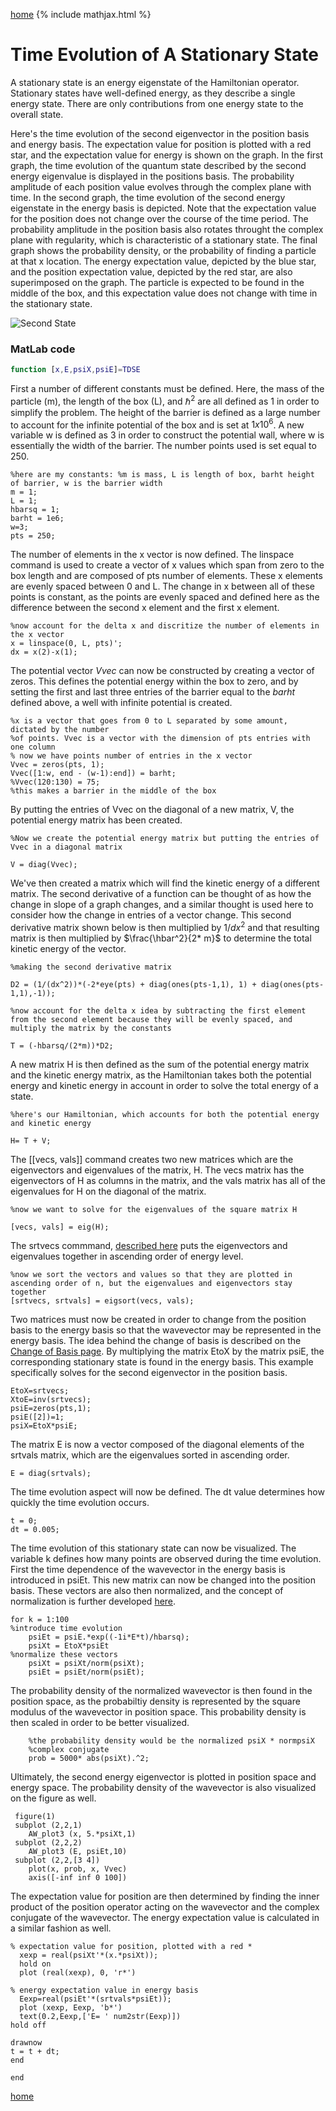 [home](/README.md)
{% include mathjax.html %}

# Time Evolution of A Stationary State

A stationary state is an energy eigenstate of the Hamiltonian operator. Stationary states have well-defined energy, as they describe a single energy state. There are only contributions from one energy state to the overall state. 

Here's the time evolution of the second eigenvector in the position basis and energy basis. The expectation value for position is plotted with a red star, and the expectation value for energy is shown on the graph. In the first graph, the time evolution of the quantum state described by the second energy eigenvalue is displayed in the positions basis. The probability amplitude of each position value evolves through the complex plane with time. In the second graph, the time evolution of the second energy eigenstate in the energy basis is depicted. Note that the expectation value for the position does not change over the course of the time period. The probability amplitude in the position basis also rotates throught the complex plane with regularity, which is characteristic of a stationary state. The final graph shows the probability density, or the probability of finding a particle at that x location. The energy expectation value, depicted by the blue star, and the position expectation value, depicted by the red star, are also superimposed on the graph. The particle is expected to be found in the middle of the box, and this expectation value does not change with time in the stationary state. 

![Second State](/tdse2.gif)

### MatLab code

```Matlab
function [x,E,psiX,psiE]=TDSE
```

First a number of different constants must be defined. Here, the mass of the particle (m), the length of the box (L), and ${\hbar^2}$ are all defined as 1 in order to simplify the problem. The height of the barrier is defined as a large number to account for the infinite potential of the box and is set at ${1 x 10^6}$. A new variable w is defined as 3 in order to construct the potential wall, where w is essentially the width of the barrier. The number points used is set equal to 250.
```
%here are my constants: %m is mass, L is length of box, barht height of barrier, w is the barrier width
m = 1;
L = 1;
hbarsq = 1;
barht = 1e6;
w=3;
pts = 250;
```

The number of elements in the x vector is now defined. The linspace command is used to create a vector of x values which span from zero to the box length and are composed of pts number of elements. These x elements are evenly spaced between 0 and L. The change in x between all of these points is constant, as the points are evenly spaced and defined here as the difference between the second x element and the first x element. 
```
%now account for the delta x and discritize the number of elements in the x vector
x = linspace(0, L, pts)';
dx = x(2)-x(1);
```
The potential vector ${Vvec}$ can now be constructed by creating a vector of zeros. This defines the potential energy within the box to zero, and by setting the first and last three entries of the barrier equal to the ${barht}$ defined above, a well with infinite potential is created. 
```
%x is a vector that goes from 0 to L separated by some amount, dictated by the number
%of points. Vvec is a vector with the dimension of pts entries with one column
% now we have points number of entries in the x vector
Vvec = zeros(pts, 1);
Vvec([1:w, end - (w-1):end]) = barht;
%Vvec(120:130) = 75;
%this makes a barrier in the middle of the box
```
By putting the entries of Vvec on the diagonal of a new matrix, V, the potential energy matrix has been created.

```
%Now we create the potential energy matrix but putting the entries of Vvec in a diagonal matrix

V = diag(Vvec);
```

We've then created a matrix which will find the kinetic energy of a different matrix. The second derivative of a function can be thought of as how the change in slope of a graph changes, and a similar thought is used here to consider how the change in entries of a vector change. This second derivative matrix shown below is then multiplied by ${1/dx^2}$ and that resulting matrix is then multiplied by $\frac{\hbar^2}{2* m}$ to determine the total kinetic energy of the vector.

```
%making the second derivative matrix

D2 = (1/(dx^2))*(-2*eye(pts) + diag(ones(pts-1,1), 1) + diag(ones(pts-1,1),-1));

%now account for the delta x idea by subtracting the first element from the second element because they will be evenly spaced, and multiply the matrix by the constants 

T = (-hbarsq/(2*m))*D2;
```
A new matrix H is then defined as the sum of the potential energy matrix and the kinetic energy matrix, as the Hamiltonian takes both the potential energy and kinetic energy in account in order to solve the total energy of a state.
```
%here's our Hamiltonian, which accounts for both the potential energy and kinetic energy

H= T + V;
```

The [[vecs, vals]] command creates two new matrices which are the eigenvectors and eigenvalues of the matrix, H. The vecs matrix has the eigenvectors of H as columns in the matrix, and the vals matrix has all of the eigenvalues for H on the diagonal of the matrix. 

```
%now we want to solve for the eigenvalues of the square matrix H

[vecs, vals] = eig(H);
```

The srtvecs commmand, [described here](/Eigsort.md) puts the eigenvectors and eigenvalues together in ascending order of energy level. 
```
%now we sort the vectors and values so that they are plotted in ascending order of n, but the eigenvalues and eigenvectors stay together
[srtvecs, srtvals] = eigsort(vecs, vals);
```

Two matrices must now be created in order to change from the position basis to the energy basis so that the wavevector may be represented in the energy basis. The idea behind the change of basis is described on the [Change of Basis page](/Basis.md). By multiplying the matrix EtoX by the matrix psiE, the corresponding stationary state is found in the energy basis. This example specifically solves for the second eigenvector in the position basis. 

```
EtoX=srtvecs; 
XtoE=inv(srtvecs); 
psiE=zeros(pts,1); 
psiE([2])=1; 
psiX=EtoX*psiE;
````

The matrix E is now a vector composed of the diagonal elements of the srtvals matrix, which are the eigenvalues sorted in ascending order. 
```
E = diag(srtvals);
```

The time evolution aspect will now be defined. The dt value determines how quickly the time evolution occurs. 
```
t = 0;
dt = 0.005;
```

The time evolution of this stationary state can now be visualized. The variable k defines how many points are observed during the time evolution. First the time dependence of the wavevector in the energy basis is introduced in psiEt. This new matrix can now be changed into the position basis. These vectors are also then normalized, and the concept of normalization is further developed [here](/Background.md). 
```
for k = 1:100
%introduce time evolution
    psiEt = psiE.*exp((-1i*E*t)/hbarsq);
    psiXt = EtoX*psiEt
%normalize these vectors
    psiXt = psiXt/norm(psiXt);
    psiEt = psiEt/norm(psiEt);
```
The probability density of the normalized wavevector is then found in the position space, as the probabiltiy density is represented by the square modulus of the wavevector in position space. This probability density is then scaled in order to be better visualized. 
```
    %the probability density would be the normalized psiX * normpsiX
    %complex conjugate
    prob = 5000* abs(psiXt).^2;
```
Ultimately, the second energy eigenvector is plotted in position space and energy space. The probability density of the wavevector is also visualized on the figure as well. 
```
 figure(1)
 subplot (2,2,1)
    AW_plot3 (x, 5.*psiXt,1)
 subplot (2,2,2)
    AW_plot3 (E, psiEt,10)
 subplot (2,2,[3 4])
    plot(x, prob, x, Vvec)
    axis([-inf inf 0 100])
 ```
 The expectation value for position are then determined by finding the inner product of the position operator acting on the wavevector and the complex conjugate of the wavevector. The energy expectation value is calculated in a similar fashion as well. 
 ```
% expectation value for position, plotted with a red *
   xexp = real(psiXt'*(x.*psiXt));
   hold on 
   plot (real(xexp), 0, 'r*')
   
% energy expectation value in energy basis
   Eexp=real(psiEt'*(srtvals*psiEt));
   plot (xexp, Eexp, 'b*')
   text(0.2,Eexp,['E= ' num2str(Eexp)])
 hold off
  
 drawnow
t = t + dt; 
end

end
``` 
[home](/README.md)
